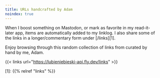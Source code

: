 ```yaml
---
title: URLs handcrafted by Adam
noindex: true
---
```


When I boost something on Mastodon, or mark as favorite in my read-it-later app, items are automatically added to my linklog.
I also share some of the links in a longer/commentary form under [/links][1].

Enjoy browsing through this random collection of links from curated by hand by me, Adam.

{{< links url="https://lubieniebieski-api.fly.dev/links" >}}

[1]: {{% relref "links" %}}
